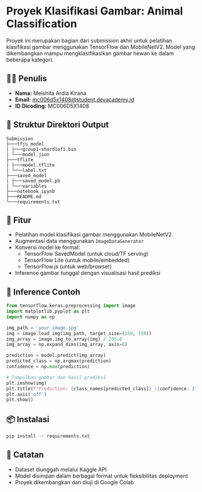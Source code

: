 # Proyek Klasifikasi Gambar: Animal Classification

Proyek ini merupakan bagian dari submission akhir untuk pelatihan klasifikasi gambar menggunakan TensorFlow dan MobileNetV2. Model yang dikembangkan mampu mengklasifikasikan gambar hewan ke dalam beberapa kategori.

## 👩‍💻 Penulis

- **Nama:** Melshita Ardia Kirana  
- **Email:** mc006d5x1408@student.devacademy.id  
- **ID Dicoding:** MC006D5X1408  

## 📁 Struktur Direktori Output

```
Submission
├───tfjs_model
| ├───group1-shard1of1.bin
| └───model.json
├───tflite
| ├───model.tflite
| └───label.txt
├───saved_model
| ├───saved_model.pb
| └───variables
├───notebook.ipynb
├───README.md
└───requirements.txt
```

## 🚀 Fitur

- Pelatihan model klasifikasi gambar menggunakan MobileNetV2
- Augmentasi data menggunakan `ImageDataGenerator`
- Konversi model ke format:
  - TensorFlow SavedModel (untuk cloud/TF serving)
  - TensorFlow Lite (untuk mobile/embedded)
  - TensorFlow.js (untuk web/browser)
- Inference gambar tunggal dengan visualisasi hasil prediksi

## 🧪 Inference Contoh

```python
from tensorflow.keras.preprocessing import image
import matplotlib.pyplot as plt
import numpy as np

img_path = 'your_image.jpg'
img = image.load_img(img_path, target_size=(150, 150))
img_array = image.img_to_array(img) / 255.0
img_array = np.expand_dims(img_array, axis=0)

prediction = model.predict(img_array)
predicted_class = np.argmax(prediction)
confidence = np.max(prediction)

# Tampilkan gambar dan hasil prediksi
plt.imshow(img)
plt.title(f"Prediction: {class_names[predicted_class]} ({confidence:.2f})")
plt.axis('off')
plt.show()
```

## 📦 Instalasi

```bash
pip install -r requirements.txt
```

## 📌 Catatan

- Dataset diunggah melalui Kaggle API
- Model disimpan dalam berbagai format untuk fleksibilitas deployment
- Proyek dikembangkan dan diuji di Google Colab

